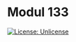 # Modul 133

 [![License: Unlicense](https://img.shields.io/github/license/ursinn/schule-m133)](http://unlicense.org/)
